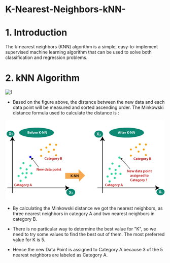 # K-Nearest-Neighbors-kNN-

# 1. Introduction

The k-nearest neighbors (KNN) algorithm is a simple, easy-to-implement supervised machine learning algorithm that can be used to solve both classification and regression problems.

# 2. kNN Algorithm
  
   
![1](Image/1.png)

 * Based on the figure above, the distance between the new data and each data point will be measured and sorted ascending order.
    The Minkowski distance formula used to calculate the distance is :
     
![2](Image/pic.png)
    
 * By calculating the Minkowski distance we got the nearest neighbors, as three nearest neighbors in category A and two nearest neighbors in category B.
 
 * There is no particular way to determine the best value for "K", so we need to try some values to find the best out of them. The most preferred value for K is 5.

 * Hence the new Data Point is assigned to Category A because 3 of the 5 nearest neighbors are labeled as Category A. 
  


